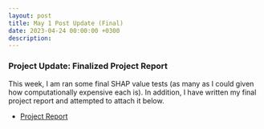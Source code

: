 ```yaml
---
layout: post
title: May 1 Post Update (Final)
date: 2023-04-24 00:00:00 +0300
description: 
---
```


### Project Update: Finalized Project Report 

This week, I am ran some final SHAP value tests (as many as I could given how computationally expensive each is). In addition, I have written my final project report and attempted to attach it below.

* [Project Report](https://drive.google.com/drive/recent)
